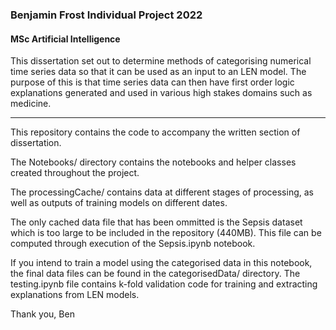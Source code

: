 ### Benjamin Frost Individual Project 2022

#### MSc Artificial Intelligence


This dissertation set out to determine methods of categorising numerical time series data so that it can be used as an input to an LEN model.
The purpose of this is that time series data can then have first order logic explanations generated and used in various high stakes domains such as medicine.

-------------------------------

This repository contains the code to accompany the written section of dissertation.

The Notebooks/ directory contains the notebooks and helper classes created throughout the project. 

The processingCache/ contains data at different stages of processing, as well as outputs of training models on different dates.

The only cached data file that has been ommitted is the Sepsis dataset which is too large to be included in the repository (440MB).
This file can be computed through execution of the Sepsis.ipynb notebook.

If you intend to train a model using the categorised data in this notebook, the final data files can be found in the categorisedData/ directory.
The testing.ipynb file contains k-fold validation code for training and extracting explanations from LEN models.

Thank you,
Ben